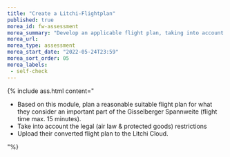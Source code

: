 ```yaml
---
title: "Create a Litchi-Flightplan"
published: true
morea_id: fw-assessment
morea_summary: "Develop an applicable flight plan, taking into account legal restrictions, and upload it to the cloud in Litchi format."
morea_url: 
morea_type: assessment
morea_start_date: "2022-05-24T23:59"
morea_sort_order: 05
morea_labels:
 - self-check
---
```

 
 
{% include ass.html content="
- Based on this module, plan a reasonable suitable flight plan for what they consider an important part of the Gisselberger Spannweite (flight time max. 15 minutes).<br>
- Take into account the legal (air law & protected goods) restrictions <br>
- Upload their converted flight plan to the Litchi Cloud. 

"%}